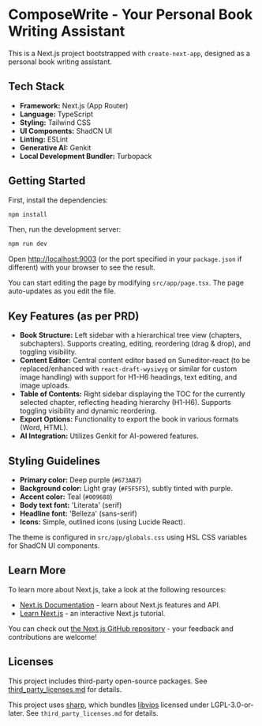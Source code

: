 # ComposeWrite - Your Personal Book Writing Assistant

This is a Next.js project bootstrapped with `create-next-app`, designed as a personal book writing assistant.

## Tech Stack

- **Framework:** Next.js (App Router)
- **Language:** TypeScript
- **Styling:** Tailwind CSS
- **UI Components:** ShadCN UI
- **Linting:** ESLint
- **Generative AI:** Genkit
- **Local Development Bundler:** Turbopack


## Getting Started

First, install the dependencies:
```bash
npm install
```

Then, run the development server:
```bash
npm run dev
```

Open [http://localhost:9003](http://localhost:9003) (or the port specified in your `package.json` if different) with your browser to see the result.

You can start editing the page by modifying `src/app/page.tsx`. The page auto-updates as you edit the file.


## Key Features (as per PRD)

-   **Book Structure:** Left sidebar with a hierarchical tree view (chapters, subchapters). Supports creating, editing, reordering (drag & drop), and toggling visibility.
-   **Content Editor:** Central content editor based on Suneditor-react (to be replaced/enhanced with `react-draft-wysiwyg` or similar for custom image handling) with support for H1-H6 headings, text editing, and image uploads.
-   **Table of Contents:** Right sidebar displaying the TOC for the currently selected chapter, reflecting heading hierarchy (H1-H6). Supports toggling visibility and dynamic reordering.
-   **Export Options:** Functionality to export the book in various formats (Word, HTML).
-   **AI Integration:** Utilizes Genkit for AI-powered features.

## Styling Guidelines

-   **Primary color:** Deep purple (`#673AB7`)
-   **Background color:** Light gray (`#F5F5F5`), subtly tinted with purple.
-   **Accent color:** Teal (`#009688`)
-   **Body text font:** 'Literata' (serif)
-   **Headline font:** 'Belleza' (sans-serif)
-   **Icons:** Simple, outlined icons (using Lucide React).

The theme is configured in `src/app/globals.css` using HSL CSS variables for ShadCN UI components.

## Learn More

To learn more about Next.js, take a look at the following resources:

-   [Next.js Documentation](https://nextjs.org/docs) - learn about Next.js features and API.
-   [Learn Next.js](https://nextjs.org/learn) - an interactive Next.js tutorial.

You can check out [the Next.js GitHub repository](https://github.com/vercel/next.js/) - your feedback and contributions are welcome!

## Licenses

This project includes third-party open-source packages. See [third_party_licenses.md](./third_party_licenses.md) for details.

This project uses [sharp](https://github.com/lovell/sharp), which bundles [libvips](https://github.com/libvips/libvips) licensed under LGPL-3.0-or-later. See `third_party_licenses.md` for details.

